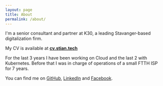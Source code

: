 ```yaml
---
layout: page
title: About
permalink: /about/
---
```


I'm a senior consultant and partner at K30, a leading Stavanger-based digitalization firm.

My CV is available at <strong><a href="https://cv.stian.tech/">cv.stian.tech</a></strong>

For the last 3 years I have been working on Cloud and the last 2 with Kubernetes. Before that I was in charge of operations of a small FTTH ISP for 7 years.

You can find me on [GitHub](https://github.com/StianOvrevage), [LinkedIn](https://www.linkedin.com/in/stianovrevage/) and [Facebook](https://www.facebook.com/stian.ovrevage).
